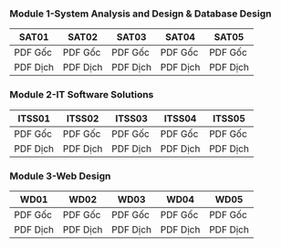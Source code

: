 ### Module 1-System Analysis and Design & Database Design
                    
SAT01  | SAT02 | SAT03 | SAT04 | SAT05
------------- | ------------- | ------------- | ------------- | ------------- 
PDF Gốc | PDF Gốc |  PDF Gốc |  PDF Gốc |  PDF Gốc 
PDF Dịch |  PDF Dịch |  PDF Dịch |  PDF Dịch |  PDF Dịch

### Module 2-IT Software Solutions
                    
ITSS01  | ITSS02 | ITSS03 | ITSS04 | ITSS05
------------- | ------------- | ------------- | ------------- | ------------- 
PDF Gốc | PDF Gốc |  PDF Gốc |  PDF Gốc |  PDF Gốc 
PDF Dịch |  PDF Dịch |  PDF Dịch |  PDF Dịch |  PDF Dịch

### Module 3-Web Design
                    
WD01  | WD02 | WD03 | WD04 | WD05
------------- | ------------- | ------------- | ------------- | ------------- 
PDF Gốc | PDF Gốc |  PDF Gốc |  PDF Gốc |  PDF Gốc 
PDF Dịch |  PDF Dịch |  PDF Dịch |  PDF Dịch |  PDF Dịch
